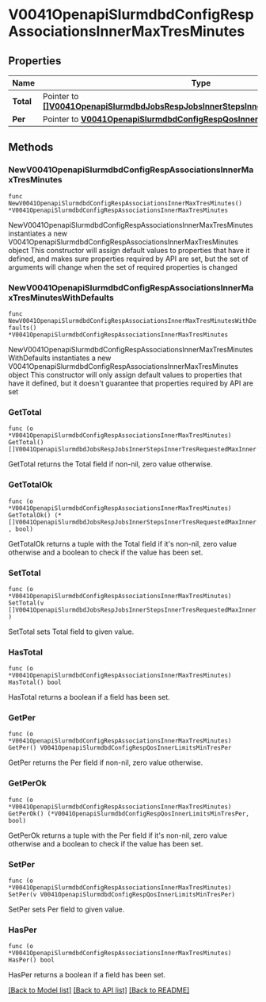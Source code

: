 # V0041OpenapiSlurmdbdConfigRespAssociationsInnerMaxTresMinutes

## Properties

Name | Type | Description | Notes
------------ | ------------- | ------------- | -------------
**Total** | Pointer to [**[]V0041OpenapiSlurmdbdJobsRespJobsInnerStepsInnerTresRequestedMaxInner**](V0041OpenapiSlurmdbdJobsRespJobsInnerStepsInnerTresRequestedMaxInner.md) |  | [optional] 
**Per** | Pointer to [**V0041OpenapiSlurmdbdConfigRespQosInnerLimitsMinTresPer**](V0041OpenapiSlurmdbdConfigRespQosInnerLimitsMinTresPer.md) |  | [optional] 

## Methods

### NewV0041OpenapiSlurmdbdConfigRespAssociationsInnerMaxTresMinutes

`func NewV0041OpenapiSlurmdbdConfigRespAssociationsInnerMaxTresMinutes() *V0041OpenapiSlurmdbdConfigRespAssociationsInnerMaxTresMinutes`

NewV0041OpenapiSlurmdbdConfigRespAssociationsInnerMaxTresMinutes instantiates a new V0041OpenapiSlurmdbdConfigRespAssociationsInnerMaxTresMinutes object
This constructor will assign default values to properties that have it defined,
and makes sure properties required by API are set, but the set of arguments
will change when the set of required properties is changed

### NewV0041OpenapiSlurmdbdConfigRespAssociationsInnerMaxTresMinutesWithDefaults

`func NewV0041OpenapiSlurmdbdConfigRespAssociationsInnerMaxTresMinutesWithDefaults() *V0041OpenapiSlurmdbdConfigRespAssociationsInnerMaxTresMinutes`

NewV0041OpenapiSlurmdbdConfigRespAssociationsInnerMaxTresMinutesWithDefaults instantiates a new V0041OpenapiSlurmdbdConfigRespAssociationsInnerMaxTresMinutes object
This constructor will only assign default values to properties that have it defined,
but it doesn't guarantee that properties required by API are set

### GetTotal

`func (o *V0041OpenapiSlurmdbdConfigRespAssociationsInnerMaxTresMinutes) GetTotal() []V0041OpenapiSlurmdbdJobsRespJobsInnerStepsInnerTresRequestedMaxInner`

GetTotal returns the Total field if non-nil, zero value otherwise.

### GetTotalOk

`func (o *V0041OpenapiSlurmdbdConfigRespAssociationsInnerMaxTresMinutes) GetTotalOk() (*[]V0041OpenapiSlurmdbdJobsRespJobsInnerStepsInnerTresRequestedMaxInner, bool)`

GetTotalOk returns a tuple with the Total field if it's non-nil, zero value otherwise
and a boolean to check if the value has been set.

### SetTotal

`func (o *V0041OpenapiSlurmdbdConfigRespAssociationsInnerMaxTresMinutes) SetTotal(v []V0041OpenapiSlurmdbdJobsRespJobsInnerStepsInnerTresRequestedMaxInner)`

SetTotal sets Total field to given value.

### HasTotal

`func (o *V0041OpenapiSlurmdbdConfigRespAssociationsInnerMaxTresMinutes) HasTotal() bool`

HasTotal returns a boolean if a field has been set.

### GetPer

`func (o *V0041OpenapiSlurmdbdConfigRespAssociationsInnerMaxTresMinutes) GetPer() V0041OpenapiSlurmdbdConfigRespQosInnerLimitsMinTresPer`

GetPer returns the Per field if non-nil, zero value otherwise.

### GetPerOk

`func (o *V0041OpenapiSlurmdbdConfigRespAssociationsInnerMaxTresMinutes) GetPerOk() (*V0041OpenapiSlurmdbdConfigRespQosInnerLimitsMinTresPer, bool)`

GetPerOk returns a tuple with the Per field if it's non-nil, zero value otherwise
and a boolean to check if the value has been set.

### SetPer

`func (o *V0041OpenapiSlurmdbdConfigRespAssociationsInnerMaxTresMinutes) SetPer(v V0041OpenapiSlurmdbdConfigRespQosInnerLimitsMinTresPer)`

SetPer sets Per field to given value.

### HasPer

`func (o *V0041OpenapiSlurmdbdConfigRespAssociationsInnerMaxTresMinutes) HasPer() bool`

HasPer returns a boolean if a field has been set.


[[Back to Model list]](../README.md#documentation-for-models) [[Back to API list]](../README.md#documentation-for-api-endpoints) [[Back to README]](../README.md)



